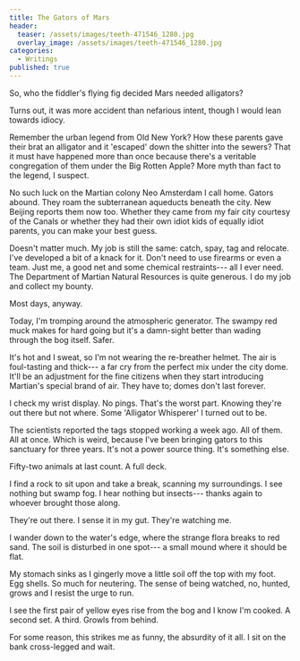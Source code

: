 ```yaml
---
title: The Gators of Mars
header:
  teaser: /assets/images/teeth-471546_1280.jpg
  overlay_image: /assets/images/teeth-471546_1280.jpg
categories:
  - Writings
published: true
---
```

So, who the fiddler's flying fig decided Mars needed alligators?

Turns out, it was more accident than nefarious intent, though I would lean towards idiocy.

Remember the urban legend from Old New York? How these parents gave their brat an alligator and it 'escaped' down the shitter into the sewers? That it must have happened more than once because there's a veritable congregation of them under the Big Rotten Apple? More myth than fact to the legend, I suspect.

No such luck on the Martian colony Neo Amsterdam I call home. Gators abound. They roam the subterranean aqueducts beneath the city. New Beijing reports them now too. Whether they came from my fair city courtesy of the Canals or whether they had their own idiot kids of equally idiot parents, you can make your best guess.

Doesn't matter much. My job is still the same: catch, spay, tag and relocate. I've developed a bit of a knack for it. Don't need to use firearms or even a team. Just me, a good net and some chemical restraints--- all I ever need. The Department of Martian Natural Resources is quite generous. I do my job and collect my bounty.

Most days, anyway.

Today, I'm tromping around the atmospheric generator. The swampy red muck makes for hard going but it's a damn-sight better than wading through the bog itself. Safer.

It's hot and I sweat, so I'm not wearing the re-breather helmet. The air is foul-tasting and thick--- a far cry from the perfect mix under the city dome. It'll be an adjustment for the fine citizens when they start introducing Martian's special brand of air. They have to; domes don't last forever.

I check my wrist display. No pings. That's the worst part. Knowing they're out there but not where. Some 'Alligator Whisperer' I turned out to be.

The scientists reported the tags stopped working a week ago. All of them. All at once. Which is weird, because I've been bringing gators to this sanctuary for three years. It's not a power source thing. It's something else.

Fifty-two animals at last count. A full deck.

I find a rock to sit upon and take a break, scanning my surroundings. I see nothing but swamp fog. I hear nothing but insects--- thanks again to whoever brought those along.

They're out there. I sense it in my gut. They're watching me.

I wander down to the water's edge, where the strange flora breaks to red sand. The soil is disturbed in one spot--- a small mound where it should be flat.

My stomach sinks as I gingerly move a little soil off the top with my foot. Egg shells. So much for neutering. The sense of being watched, no, hunted, grows and I resist the urge to run.

I see the first pair of yellow eyes rise from the bog and I know I'm cooked. A second set. A third. Growls from behind.

For some reason, this strikes me as funny, the absurdity of it all. I sit on the bank cross-legged and wait.

